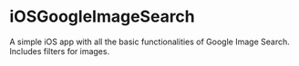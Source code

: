 iOSGoogleImageSearch
====================
A simple iOS app with all the basic functionalities of Google Image Search.
Includes filters for images.
